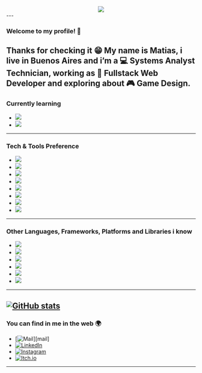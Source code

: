 <!--
**matiasgomez05/matiasgomez05** is a ✨ _special_ ✨ repository because its `README.md` (this file) appears on your GitHub profile.

Here are some ideas to get you started:

- 🔭 I’m currently working on ...
- 🌱 I’m currently learning ...
- 👯 I’m looking to collaborate on ...
- 🤔 I’m looking for help with ...
- 💬 Ask me about ...
- 📫 How to reach me: ...
- 😄 Pronouns: ...
- ⚡ Fun fact: ...
-->

<div align="center">
  <img src="https://fakeimg.pl/1200x630/?text=Banner">
</div>
---

### Welcome to my profile! 👋
Thanks for checking it 😁 My name is Matias, i live in Buenos Aires and i’m a 💻 <b>Systems Analyst Technician</b>, working as 💼 <b>Fullstack Web Developer</b> and exploring about 🎮 <b>Game Design</b>.
---

### Currently learning

- <img src="https://img.shields.io/badge/C++-659ad2?style=flat&logo=c%2B%2B&logoColor=ffffff">
- <img src="https://img.shields.io/badge/unreal%20engine-%23313131?style=flat&logo=unrealengine&logoColor=white">
---

### Tech & Tools Preference

- <img src = "https://img.shields.io/badge/-HTML5-E34F26?style=flat&logo=html5&logoColor=white"> 
- <img src = "https://img.shields.io/badge/-CSS3-1572B6?style=flat&logo=css3&logoColor=white">
- <img src="https://img.shields.io/badge/-JavaScript-eed718?style=flat&logo=javascript&logoColor=ffffff">
- <img src="https://img.shields.io/badge/PHP-%23777BB4.svg?style=flat&logo=php&logoColor=white">
- <img src="https://img.shields.io/badge/MySQL-%2300599C.svg?style=flat&logo=mysql&logoColor=white">
- <img src="https://img.shields.io/badge/-Bootstrap-563D7C?style=flat&logo=bootstrap&logoColor=white">
- <img src="http://img.shields.io/badge/-Git-F1502F?style=flat&logo=git&logoColor=FFFFFF">
- <img src="http://img.shields.io/badge/-Github-000000?style=flat&logo=github&logoColor=FFFFFF">
---

### Other Languages, Frameworks, Platforms and Libraries i know
- <img src="http://img.shields.io/badge/Java-%23ED8B00.svg?style=flat&logo=openjdk&logoColor=white"> 
- <img src="https://img.shields.io/badge/C%23-%2300599C.svg?style=flat&logo=c-sharp&logoColor=white">
- <img src="https://img.shields.io/badge/.NET-5C2D91?style=flat&logo=.net&logoColor=white">
- <img src="https://img.shields.io/badge/Laravel-%23FF2D20.svg?style=flat&logo=laravel&logoColor=white">
- <img src="https://img.shields.io/badge/-React-000000?style=flat&logo=react&logoColor=00c8ff">
- <img src="https://img.shields.io/badge/-NodeJs-3C873A?style=flat&logo=Node.js&logoColor=white">
---

[![GitHub stats](https://github-readme-stats.vercel.app/api?username=matiasgomez05&show_icons=true&hide_border=true)](https://github.com/matiasgomez05)
---

### You can find in me in the web 🌍

- [![Mail](https://img.shields.io/badge/Hotmail-000000?style=flat&logo=gmail&logoColor=white")][mail]
- [![LinkedIn](http://img.shields.io/badge/-LinkedIn-0077B5?style=flat&logo=linkedIn&logoColor=white)][linkedin]
- [![Instagram](http://img.shields.io/badge/-Instagram-E4405F?style=flat&logo=instagram&logoColor=white)][instagram]
- [![Itch.io](https://img.shields.io/badge/Itch-%23FF0B34.svg?style=for-the-badge&logo=Itch.io&logoColor=white)][itch]

[mail]:mailto:matias_gomez05@hotmail.com
[instagram]: https://www.instagram.com/misame05/
[linkedin]: https://www.linkedin.com/in/matias-gomez-1b8933181/
[itch]: https://matiasgomez05.itch.io/
---
